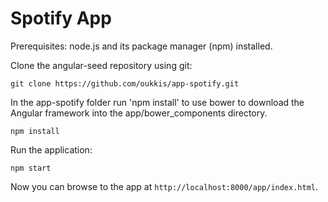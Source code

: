 Spotify App
===========

Prerequisites: node.js and its package manager (npm) installed.

Clone the angular-seed repository using git:

```
git clone https://github.com/oukkis/app-spotify.git
```

In the app-spotify folder run 'npm install' to use bower to download the Angular framework into the app/bower_components directory.

```
npm install
```

Run the application:

```
npm start
```

Now you can browse to the app at `http://localhost:8000/app/index.html`.

















